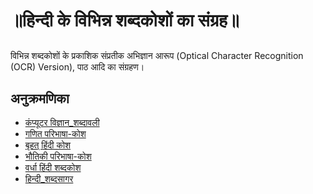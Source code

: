 # ॥हिन्दी के विभिन्न शब्दकोशों का संग्रह॥

##
विभिन्न शब्दकोशों के प्रकाशिक संप्रतीक अभिज्ञान आरूप (Optical Character Recognition (OCR) Version), पाठ आदि का संग्रहण।

## अनुक्रमणिका
* [कंप्यूटर विज्ञान_शब्दावली](कंप्यूटर_विज्ञान_शब्दावली/README.md)
* [गणित परिभाषा-कोश](गणित_परिभाषा-कोश/README.md)
* [बृहत् हिंदी कोश](बृहत्_हिंदी_कोश/README.md)
* [भौतिकी परिभाषा-कोश](भौतिकी_परिभाषा-कोश/README.md)
* [वर्धा हिंदी शब्दकोश](वर्धा_हिंदी_शब्दकोश/README.md)
* [हिन्दी_शब्दसागर](हिन्दी_शब्दसागर/README.md)
